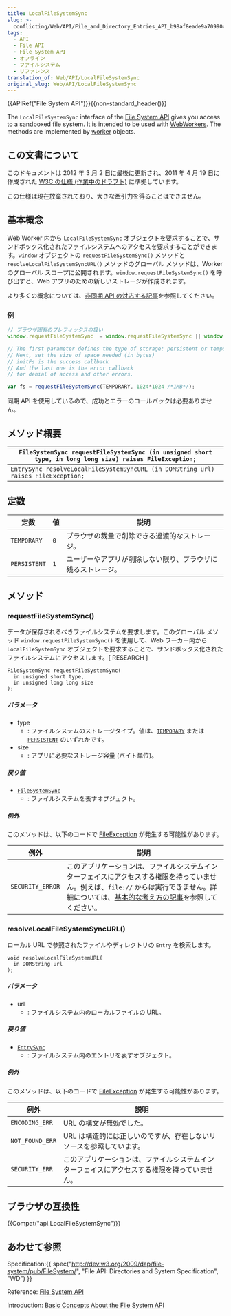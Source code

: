 ```yaml
---
title: LocalFileSystemSync
slug: >-
  conflicting/Web/API/File_and_Directory_Entries_API_b98af8eade9a709904ec6e38c4e7c98a
tags:
  - API
  - File API
  - File System API
  - オフライン
  - ファイルシステム
  - リファレンス
translation_of: Web/API/LocalFileSystemSync
original_slug: Web/API/LocalFileSystemSync
---
```

{{APIRef("File System API")}}{{non-standard_header()}}

The `LocalFileSystemSync` interface of the [File System API](/ja/DOM/File_API/File_System_API "en/DOM/File_API/File_System_APIB") gives you access to a sandboxed file system. It is intended to be used with [WebWorkers](/ja/DOM/Worker "en/DOM/Worker"). The methods are implemented by [worker](/ja/DOM/Worker "En/DOM/Worker") objects.

## この文書について

このドキュメントは 2012 年 3 月 2 日に最後に更新され、2011 年 4 月 19 日に作成された [W3C の仕様 (作業中のドラフト)](http://www.w3.org/TR/file-system-api/) に準拠しています。

この仕様は現在放棄されており、大きな牽引力を得ることはできません。

## 基本概念

Web Worker 内から `LocalFileSystemSync` オブジェクトを要求することで、サンドボックス化されたファイルシステムへのアクセスを要求することができます。`window` オブジェクトの `requestFileSystemSync()` メソッドと `resolveLocalFileSystemSyncURL()` メソッドのグローバル メソッドは、Worker のグローバル スコープに公開されます。`window.requestFileSystemSync()` を呼び出すと、Web アプリのための新しいストレージが作成されます。

より多くの概念については、[非同期 API の対応する記事](/ja/docs/Web/API/LocalFileSystem#Basic_concepts)を参照してください。

### 例

```js
// ブラウザ固有のプレフィックスの扱い
window.requestFileSystemSync  = window.requestFileSystemSync || window.webkitRequestFileSystemSync;

// The first parameter defines the type of storage: persistent or temporary
// Next, set the size of space needed (in bytes)
// initFs is the success callback
// And the last one is the error callback
// for denial of access and other errors.

var fs = requestFileSystemSync(TEMPORARY, 1024*1024 /*1MB*/);
```

同期 API を使用しているので、成功とエラーのコールバックは必要ありません。

## メソッド概要

| `FileSystemSync requestFileSystemSync (in unsigned short type, in long long size) raises FileException;` |
| -------------------------------------------------------------------------------------------------------- |
| `EntrySync resolveLocalFileSystemSyncURL (in DOMString url) raises FileException;`                       |

## 定数

| 定数         | 値  | 説明                                                         |
| ------------ | --- | ------------------------------------------------------------ |
| `TEMPORARY`  | `0` | ブラウザの裁量で削除できる過渡的なストレージ。               |
| `PERSISTENT` | `1` | ユーザーやアプリが削除しない限り、ブラウザに残るストレージ。 |

## メソッド

### requestFileSystemSync()

データが保存されるべきファイルシステムを要求します。このグローバル メソッド `window.requestFileSystemSync()` を使用して、Web ワーカー内から `LocalFileSystemSync` オブジェクトを要求することで、サンドボックス化されたファイルシステムにアクセスします。\[ RESEARCH ]

    FileSystemSync requestFileSystemSync(
      in unsigned short type,
      in unsigned long long size
    );

##### パラメータ

- type
  - : ファイルシステムのストレージタイプ。値は、[`TEMPORARY`](/ja/docs/Web/API/LocalFileSystemSync#const_temporary) または [`PERSISTENT`](/ja/docs/Web/API/LocalFileSystemSync#const_persistent) のいずれかです。
- size
  - : アプリに必要なストレージ容量 (バイト単位)。

##### 戻り値

- [`FileSystemSync`](/ja/DOM/File_API/File_System_API/FileSystemSync "en/DOM/File_API/File_System_API/FileSystemSync")
  - : ファイルシステムを表すオブジェクト。

##### 例外

このメソッドは、以下のコードで [FileException](/ja/docs/Web/API/FileException) が発生する可能性があります。

| 例外             | 説明                                                                                                                                                                                                                                                                                                  |
| ---------------- | ----------------------------------------------------------------------------------------------------------------------------------------------------------------------------------------------------------------------------------------------------------------------------------------------------- |
| `SECURITY_ERROR` | このアプリケーションは、ファイルシステムインターフェイスにアクセスする権限を持っていません。例えば、`file://` からは実行できません。詳細については、[基本的な考え方の記事](/ja/docs/Web/API/File_and_Directory_Entries_API/Introduction#You_cannot_run_your_app_from_file:.2F.2F)を参照してください。 |

### resolveLocalFileSystemSyncURL()

ローカル URL で参照されたファイルやディレクトリの `Entry` を検索します。

    void resolveLocalFileSystemURL(
      in DOMString url
    );

##### パラメータ

- url
  - : ファイルシステム内のローカルファイルの URL。

##### 戻り値

- [`EntrySync`](/ja/DOM/File_API/File_System_API/EntrySync "en/DOM/File_API/File_System_API/EntrySync")
  - : ファイルシステム内のエントリを表すオブジェクト。

##### 例外

このメソッドは、以下のコードで [FileException](/ja/docs/Web/API/FileException) が発生する可能性があります。

| 例外            | 説明                                                                                         |
| --------------- | -------------------------------------------------------------------------------------------- |
| `ENCODING_ERR`  | URL の構文が無効でした。                                                                     |
| `NOT_FOUND_ERR` | URL は構造的には正しいのですが、存在しないリソースを参照しています。                         |
| `SECURITY_ERR`  | このアプリケーションは、ファイルシステムインターフェイスにアクセスする権限を持っていません。 |

## ブラウザの互換性

{{Compat("api.LocalFileSystemSync")}}

## あわせて参照

Specification:{{ spec("http://dev.w3.org/2009/dap/file-system/pub/FileSystem/", "File API: Directories and System Specification", "WD") }}

Reference: [File System API](/ja/DOM/File_API/File_System_API "en/DOM/File_API/File_System_API")

Introduction: [Basic Concepts About the File System API](/ja/DOM/File_APIs/Filesystem/Basic_Concepts_About_the_Filesystem_API "en/DOM/File_APIs/Filesystem/Basic_Concepts_About_the_Filesystem_API")

